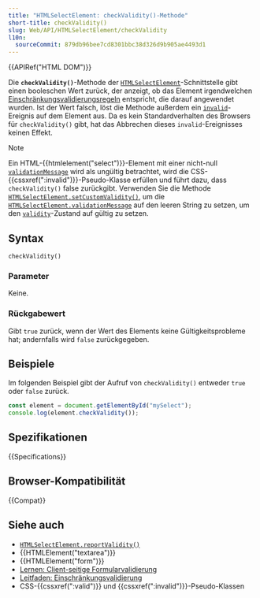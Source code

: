 ```yaml
---
title: "HTMLSelectElement: checkValidity()-Methode"
short-title: checkValidity()
slug: Web/API/HTMLSelectElement/checkValidity
l10n:
  sourceCommit: 879db96bee7cd8301bbc38d326d9b905ae4493d1
---
```


{{APIRef("HTML DOM")}}

Die **`checkValidity()`**-Methode der [`HTMLSelectElement`](/de/docs/Web/API/HTMLSelectElement)-Schnittstelle gibt einen booleschen Wert zurück, der anzeigt, ob das Element irgendwelchen [Einschränkungsvalidierungsregeln](/de/docs/Web/HTML/Constraint_validation) entspricht, die darauf angewendet wurden. Ist der Wert falsch, löst die Methode außerdem ein [`invalid`](/de/docs/Web/API/HTMLElement/invalid_event)-Ereignis auf dem Element aus. Da es kein Standardverhalten des Browsers für `checkValidity()` gibt, hat das Abbrechen dieses `invalid`-Ereignisses keinen Effekt.

> [!NOTE]
> Ein HTML-{{htmlelement("select")}}-Element mit einer nicht-null [`validationMessage`](/de/docs/Web/API/HTMLSelectElement/validationMessage) wird als ungültig betrachtet, wird die CSS-{{cssxref(":invalid")}}-Pseudo-Klasse erfüllen und führt dazu, dass `checkValidity()` false zurückgibt. Verwenden Sie die Methode [`HTMLSelectElement.setCustomValidity()`](/de/docs/Web/API/HTMLSelectElement/setCustomValidity), um die [`HTMLSelectElement.validationMessage`](/de/docs/Web/API/HTMLSelectElement/validationMessage) auf den leeren String zu setzen, um den [`validity`](/de/docs/Web/API/HTMLSelectElement/validity)-Zustand auf gültig zu setzen.

## Syntax

```js-nolint
checkValidity()
```

### Parameter

Keine.

### Rückgabewert

Gibt `true` zurück, wenn der Wert des Elements keine Gültigkeitsprobleme hat; andernfalls wird `false` zurückgegeben.

## Beispiele

Im folgenden Beispiel gibt der Aufruf von `checkValidity()` entweder `true` oder `false` zurück.

```js
const element = document.getElementById("mySelect");
console.log(element.checkValidity());
```

## Spezifikationen

{{Specifications}}

## Browser-Kompatibilität

{{Compat}}

## Siehe auch

- [`HTMLSelectElement.reportValidity()`](/de/docs/Web/API/HTMLSelectElement/reportValidity)
- {{HTMLElement("textarea")}}
- {{HTMLElement("form")}}
- [Lernen: Client-seitige Formularvalidierung](/de/docs/Learn_web_development/Extensions/Forms/Form_validation)
- [Leitfaden: Einschränkungsvalidierung](/de/docs/Web/HTML/Constraint_validation)
- CSS-{{cssxref(":valid")}} und {{cssxref(":invalid")}}-Pseudo-Klassen
